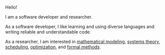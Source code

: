 Hello!

I am a software developer and researcher.

As a software developer, I like learning and using diverse languages and writing reliable and understandable code.

As a researcher, I am interested in [mathematical
modeling](https://en.wikipedia.org/wiki/Mathematical_model), [systems
theory](https://en.wikipedia.org/wiki/Systems_theory),
[scheduling](https://en.wikipedia.org/wiki/Scheduling_(computing)),
[optimization](https://en.wikipedia.org/wiki/Mathematical_optimization), and
[formal methods](https://en.wikipedia.org/wiki/Formal_methods).

